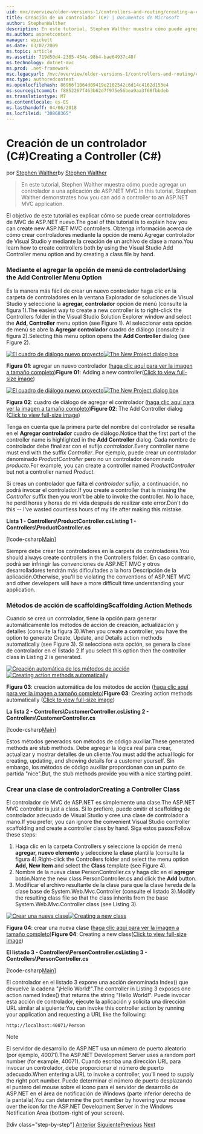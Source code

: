 ```yaml
---
uid: mvc/overview/older-versions-1/controllers-and-routing/creating-a-controller-cs
title: Creación de un controlador (C#) | Documentos de Microsoft
author: StephenWalther
description: En este tutorial, Stephen Walther muestra cómo puede agregar un controlador a una aplicación de ASP.NET MVC.
ms.author: aspnetcontent
manager: wpickett
ms.date: 03/02/2009
ms.topic: article
ms.assetid: 719d50d4-2305-454c-98b4-bae64937c48f
ms.technology: dotnet-mvc
ms.prod: .net-framework
msc.legacyurl: /mvc/overview/older-versions-1/controllers-and-routing/creating-a-controller-cs
msc.type: authoredcontent
ms.openlocfilehash: 86966f1064d09419e2102542c6d14c4162d153e4
ms.sourcegitcommit: f8852267f463b62d7f975e56bea9aa3f68fbbdeb
ms.translationtype: MT
ms.contentlocale: es-ES
ms.lasthandoff: 04/06/2018
ms.locfileid: "30868365"
---
```

<a name="creating-a-controller-c"></a><span data-ttu-id="3a979-103">Creación de un controlador (C#)</span><span class="sxs-lookup"><span data-stu-id="3a979-103">Creating a Controller (C#)</span></span>
====================
<span data-ttu-id="3a979-104">por [Stephen Walther](https://github.com/StephenWalther)</span><span class="sxs-lookup"><span data-stu-id="3a979-104">by [Stephen Walther](https://github.com/StephenWalther)</span></span>

> <span data-ttu-id="3a979-105">En este tutorial, Stephen Walther muestra cómo puede agregar un controlador a una aplicación de ASP.NET MVC.</span><span class="sxs-lookup"><span data-stu-id="3a979-105">In this tutorial, Stephen Walther demonstrates how you can add a controller to an ASP.NET MVC application.</span></span>


<span data-ttu-id="3a979-106">El objetivo de este tutorial es explicar cómo se puede crear controladores de MVC de ASP.NET nuevo.</span><span class="sxs-lookup"><span data-stu-id="3a979-106">The goal of this tutorial is to explain how you can create new ASP.NET MVC controllers.</span></span> <span data-ttu-id="3a979-107">Obtenga información acerca de cómo crear controladores mediante la opción de menú Agregar controlador de Visual Studio y mediante la creación de un archivo de clase a mano.</span><span class="sxs-lookup"><span data-stu-id="3a979-107">You learn how to create controllers both by using the Visual Studio Add Controller menu option and by creating a class file by hand.</span></span>

### <a name="using-the-add-controller-menu-option"></a><span data-ttu-id="3a979-108">Mediante el agregar la opción de menú de controlador</span><span class="sxs-lookup"><span data-stu-id="3a979-108">Using the Add Controller Menu Option</span></span>

<span data-ttu-id="3a979-109">Es la manera más fácil de crear un nuevo controlador haga clic en la carpeta de controladores en la ventana Explorador de soluciones de Visual Studio y seleccione la **agregar, controlador** opción de menú (consulte la figura 1).</span><span class="sxs-lookup"><span data-stu-id="3a979-109">The easiest way to create a new controller is to right-click the Controllers folder in the Visual Studio Solution Explorer window and select the **Add, Controller** menu option (see Figure 1).</span></span> <span data-ttu-id="3a979-110">Al seleccionar esta opción de menú se abre la **Agregar controlador** cuadro de diálogo (consulte la figura 2).</span><span class="sxs-lookup"><span data-stu-id="3a979-110">Selecting this menu option opens the **Add Controller** dialog (see Figure 2).</span></span>


<span data-ttu-id="3a979-111">[![El cuadro de diálogo nuevo proyecto](creating-a-controller-cs/_static/image1.jpg)](creating-a-controller-cs/_static/image1.png)</span><span class="sxs-lookup"><span data-stu-id="3a979-111">[![The New Project dialog box](creating-a-controller-cs/_static/image1.jpg)](creating-a-controller-cs/_static/image1.png)</span></span>

<span data-ttu-id="3a979-112">**Figura 01**: agregar un nuevo controlador ([haga clic aquí para ver la imagen a tamaño completo](creating-a-controller-cs/_static/image2.png))</span><span class="sxs-lookup"><span data-stu-id="3a979-112">**Figure 01**: Adding a new controller([Click to view full-size image](creating-a-controller-cs/_static/image2.png))</span></span>


<span data-ttu-id="3a979-113">[![El cuadro de diálogo nuevo proyecto](creating-a-controller-cs/_static/image2.jpg)](creating-a-controller-cs/_static/image3.png)</span><span class="sxs-lookup"><span data-stu-id="3a979-113">[![The New Project dialog box](creating-a-controller-cs/_static/image2.jpg)](creating-a-controller-cs/_static/image3.png)</span></span>

<span data-ttu-id="3a979-114">**Figura 02**: cuadro de diálogo de agregar el controlador ([haga clic aquí para ver la imagen a tamaño completo](creating-a-controller-cs/_static/image4.png))</span><span class="sxs-lookup"><span data-stu-id="3a979-114">**Figure 02**: The Add Controller dialog ([Click to view full-size image](creating-a-controller-cs/_static/image4.png))</span></span>


<span data-ttu-id="3a979-115">Tenga en cuenta que la primera parte del nombre del controlador se resalta en el **Agregar controlador** cuadro de diálogo.</span><span class="sxs-lookup"><span data-stu-id="3a979-115">Notice that the first part of the controller name is highlighted in the **Add Controller** dialog.</span></span> <span data-ttu-id="3a979-116">Cada nombre de controlador debe finalizar con el sufijo *controlador*.</span><span class="sxs-lookup"><span data-stu-id="3a979-116">Every controller name must end with the suffix *Controller*.</span></span> <span data-ttu-id="3a979-117">Por ejemplo, puede crear un controlador denominado *ProductController* pero no un controlador denominado *producto*.</span><span class="sxs-lookup"><span data-stu-id="3a979-117">For example, you can create a controller named *ProductController* but not a controller named *Product*.</span></span>


<span data-ttu-id="3a979-118">Si creas un controlador que falta el *controlador* sufijo, a continuación, no podrá invocar el controlador.</span><span class="sxs-lookup"><span data-stu-id="3a979-118">If you create a controller that is missing the *Controller* suffix then you won't be able to invoke the controller.</span></span> <span data-ttu-id="3a979-119">No lo hace, he perdí horas y horas de mi vida después de realizar este error.</span><span class="sxs-lookup"><span data-stu-id="3a979-119">Don't do this -- I've wasted countless hours of my life after making this mistake.</span></span>


<span data-ttu-id="3a979-120">**Lista 1 - Controllers\ProductController.cs**</span><span class="sxs-lookup"><span data-stu-id="3a979-120">**Listing 1 - Controllers\ProductController.cs**</span></span>

[!code-csharp[Main](creating-a-controller-cs/samples/sample1.cs)]

<span data-ttu-id="3a979-121">Siempre debe crear los controladores en la carpeta de controladores.</span><span class="sxs-lookup"><span data-stu-id="3a979-121">You should always create controllers in the Controllers folder.</span></span> <span data-ttu-id="3a979-122">En caso contrario, podrá ser infringir las convenciones de ASP.NET MVC y otros desarrolladores tendrán más dificultades a la hora Descripción de la aplicación.</span><span class="sxs-lookup"><span data-stu-id="3a979-122">Otherwise, you'll be violating the conventions of ASP.NET MVC and other developers will have a more difficult time understanding your application.</span></span>

### <a name="scaffolding-action-methods"></a><span data-ttu-id="3a979-123">Métodos de acción de scaffolding</span><span class="sxs-lookup"><span data-stu-id="3a979-123">Scaffolding Action Methods</span></span>

<span data-ttu-id="3a979-124">Cuando se crea un controlador, tiene la opción para generar automáticamente los métodos de acción de creación, actualización y detalles (consulte la figura 3).</span><span class="sxs-lookup"><span data-stu-id="3a979-124">When you create a controller, you have the option to generate Create, Update, and Details action methods automatically (see Figure 3).</span></span> <span data-ttu-id="3a979-125">Si selecciona esta opción, se genera la clase de controlador en el listado 2.</span><span class="sxs-lookup"><span data-stu-id="3a979-125">If you select this option then the controller class in Listing 2 is generated.</span></span>


<span data-ttu-id="3a979-126">[![Creación automática de los métodos de acción](creating-a-controller-cs/_static/image3.jpg)](creating-a-controller-cs/_static/image5.png)</span><span class="sxs-lookup"><span data-stu-id="3a979-126">[![Creating action methods automatically](creating-a-controller-cs/_static/image3.jpg)](creating-a-controller-cs/_static/image5.png)</span></span>

<span data-ttu-id="3a979-127">**Figura 03**: creación automática de los métodos de acción ([haga clic aquí para ver la imagen a tamaño completo](creating-a-controller-cs/_static/image6.png))</span><span class="sxs-lookup"><span data-stu-id="3a979-127">**Figure 03**: Creating action methods automatically ([Click to view full-size image](creating-a-controller-cs/_static/image6.png))</span></span>


<span data-ttu-id="3a979-128">**La lista 2 - Controllers\CustomerController.cs**</span><span class="sxs-lookup"><span data-stu-id="3a979-128">**Listing 2 - Controllers\CustomerController.cs**</span></span>

[!code-csharp[Main](creating-a-controller-cs/samples/sample2.cs)]

<span data-ttu-id="3a979-129">Estos métodos generados son métodos de código auxiliar.</span><span class="sxs-lookup"><span data-stu-id="3a979-129">These generated methods are stub methods.</span></span> <span data-ttu-id="3a979-130">Debe agregar la lógica real para crear, actualizar y mostrar detalles de un cliente.</span><span class="sxs-lookup"><span data-stu-id="3a979-130">You must add the actual logic for creating, updating, and showing details for a customer yourself.</span></span> <span data-ttu-id="3a979-131">Sin embargo, los métodos de código auxiliar proporcionan con un punto de partida "nice".</span><span class="sxs-lookup"><span data-stu-id="3a979-131">But, the stub methods provide you with a nice starting point.</span></span>

### <a name="creating-a-controller-class"></a><span data-ttu-id="3a979-132">Crear una clase de controlador</span><span class="sxs-lookup"><span data-stu-id="3a979-132">Creating a Controller Class</span></span>

<span data-ttu-id="3a979-133">El controlador de MVC de ASP.NET es simplemente una clase.</span><span class="sxs-lookup"><span data-stu-id="3a979-133">The ASP.NET MVC controller is just a class.</span></span> <span data-ttu-id="3a979-134">Si lo prefiere, puede omitir el scaffolding de controlador adecuado de Visual Studio y cree una clase de controlador a mano.</span><span class="sxs-lookup"><span data-stu-id="3a979-134">If you prefer, you can ignore the convenient Visual Studio controller scaffolding and create a controller class by hand.</span></span> <span data-ttu-id="3a979-135">Siga estos pasos:</span><span class="sxs-lookup"><span data-stu-id="3a979-135">Follow these steps:</span></span>

1. <span data-ttu-id="3a979-136">Haga clic en la carpeta Controllers y seleccione la opción de menú **agregar, nuevo elemento** y seleccione la **clase** plantilla (consulte la figura 4).</span><span class="sxs-lookup"><span data-stu-id="3a979-136">Right-click the Controllers folder and select the menu option **Add, New Item** and select the **Class** template (see Figure 4).</span></span>
2. <span data-ttu-id="3a979-137">Nombre de la nueva clase PersonController.cs y haga clic en el **agregar** botón.</span><span class="sxs-lookup"><span data-stu-id="3a979-137">Name the new class PersonController.cs and click the **Add** button.</span></span>
3. <span data-ttu-id="3a979-138">Modificar el archivo resultante de la clase para que la clase hereda de la clase base de System.Web.Mvc.Controller (consulte el listado 3).</span><span class="sxs-lookup"><span data-stu-id="3a979-138">Modify the resulting class file so that the class inherits from the base System.Web.Mvc.Controller class (see Listing 3).</span></span>


<span data-ttu-id="3a979-139">[![Crear una nueva clase](creating-a-controller-cs/_static/image4.jpg)](creating-a-controller-cs/_static/image7.png)</span><span class="sxs-lookup"><span data-stu-id="3a979-139">[![Creating a new class](creating-a-controller-cs/_static/image4.jpg)](creating-a-controller-cs/_static/image7.png)</span></span>

<span data-ttu-id="3a979-140">**Figura 04**: crear una nueva clase ([haga clic aquí para ver la imagen a tamaño completo](creating-a-controller-cs/_static/image8.png))</span><span class="sxs-lookup"><span data-stu-id="3a979-140">**Figure 04**: Creating a new class([Click to view full-size image](creating-a-controller-cs/_static/image8.png))</span></span>


<span data-ttu-id="3a979-141">**El listado 3 - Controllers\PersonController.cs**</span><span class="sxs-lookup"><span data-stu-id="3a979-141">**Listing 3 - Controllers\PersonController.cs**</span></span>

[!code-csharp[Main](creating-a-controller-cs/samples/sample3.cs)]

<span data-ttu-id="3a979-142">El controlador en el listado 3 expone una acción denominada Index() que devuelve la cadena "¡Hello World!".</span><span class="sxs-lookup"><span data-stu-id="3a979-142">The controller in Listing 3 exposes one action named Index() that returns the string "Hello World!".</span></span> <span data-ttu-id="3a979-143">Puede invocar esta acción de controlador, ejecute la aplicación y solicita una dirección URL similar al siguiente:</span><span class="sxs-lookup"><span data-stu-id="3a979-143">You can invoke this controller action by running your application and requesting a URL like the following:</span></span>

`http://localhost:40071/Person`

> [!NOTE]
> 
> <span data-ttu-id="3a979-144">El servidor de desarrollo de ASP.NET usa un número de puerto aleatorio (por ejemplo, 40071).</span><span class="sxs-lookup"><span data-stu-id="3a979-144">The ASP.NET Development Server uses a random port number (for example, 40071).</span></span> <span data-ttu-id="3a979-145">Cuando escriba una dirección URL para invocar un controlador, debe proporcionar el número de puerto adecuado.</span><span class="sxs-lookup"><span data-stu-id="3a979-145">When entering a URL to invoke a controller, you'll need to supply the right port number.</span></span> <span data-ttu-id="3a979-146">Puede determinar el número de puerto desplazando el puntero del mouse sobre el icono para el servidor de desarrollo de ASP.NET en el área de notificación de Windows (parte inferior derecha de la pantalla).</span><span class="sxs-lookup"><span data-stu-id="3a979-146">You can determine the port number by hovering your mouse over the icon for the ASP.NET Development Server in the Windows Notification Area (bottom-right of your screen).</span></span>
> 
> [!div class="step-by-step"]
> <span data-ttu-id="3a979-147">[Anterior](adding-dynamic-content-to-a-cached-page-cs.md)
> [Siguiente](creating-an-action-cs.md)</span><span class="sxs-lookup"><span data-stu-id="3a979-147">[Previous](adding-dynamic-content-to-a-cached-page-cs.md)
[Next](creating-an-action-cs.md)</span></span>
